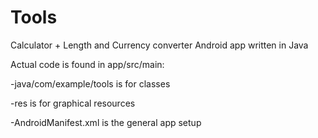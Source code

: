 # Tools

Calculator + Length and Currency converter Android app written in Java

Actual code is found in app/src/main:

  -java/com/example/tools is for classes
  
  -res is for graphical resources
  
  -AndroidManifest.xml is the general app setup

